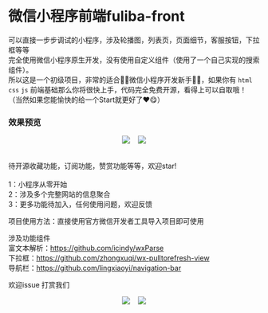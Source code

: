 # 微信小程序前端fuliba-front
可以直接一步步调试的小程序，涉及轮播图，列表页，页面细节，客服按钮，下拉框等等  </br>
完全使用微信小程序原生开发，没有使用自定义组件（使用了一个自己实现的搜索组件）。 </br> 所以这是一个初级项目，非常的适合🤹‍♀️微信小程序开发新手🤹‍♀️，如果你有 `html` `css` `js` 前端基础那么你将很快上手，代码完全免费开源，看得上可以自取哦！ </br>（当然如果您能愉快的给一个Start就更好了❤😋）
### 效果预览

<p align="center">
 <img src="https://onlyforread.oss-cn-beijing.aliyuncs.com/github/fuliba1.jpg"/>
 &nbsp;&nbsp;
<img src="https://onlyforread.oss-cn-beijing.aliyuncs.com/github/fuliba2.jpg"/>
</p>
</br>待开源收藏功能，订阅功能，赞赏功能等等，欢迎star!  </br>
</br> 1：小程序从零开始
</br> 2：涉及多个完整网站的信息聚合
</br> 3：更多功能待加入，任何使用问题，欢迎反馈

项目使用方法：直接使用官方微信开发者工具导入项目即可使用  </br>

涉及功能组件   </br>
富文本解析：https://github.com/icindy/wxParse    </br>
下拉框：https://github.com/zhongxuqi/wx-pulltorefresh-view    </br>
导航栏：https://github.com/lingxiaoyi/navigation-bar    </br>

欢迎issue
打赏我们
<p align="center">
 <img src="https://onlyforread.oss-cn-beijing.aliyuncs.com/github/wx.png"/>
 &nbsp;&nbsp;
<img src="https://onlyforread.oss-cn-beijing.aliyuncs.com/github/zfb.jpg"/>
</p>




